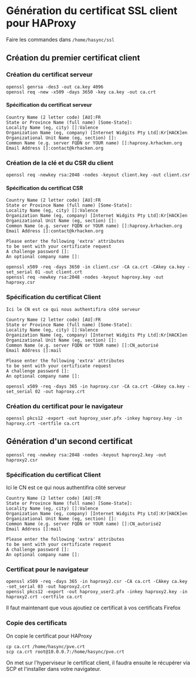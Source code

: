 # Génération du certificat SSL client pour HAProxy

Faire les commandes dans `/home/hasync/ssl`

## Création du premier certificat client
### Création du certificat serveur

```shell
openssl genrsa -des3 -out ca.key 4096
openssl req -new -x509 -days 3650 -key ca.key -out ca.crt
```

#### Spécification du certificat serveur

```
Country Name (2 letter code) [AU]:FR
State or Province Name (full name) [Some-State]:
Locality Name (eg, city) []:Valence
Organization Name (eg, company) [Internet Widgits Pty Ltd]:Kr[HACK]en
Organizational Unit Name (eg, section) []:
Common Name (e.g. server FQDN or YOUR name) []:haproxy.krhacken.org
Email Address []:contact@krhacken.org
```

### Création de la clé et du CSR du client

```shell
openssl req -newkey rsa:2048 -nodes -keyout client.key -out client.csr
```

#### Spécification du certificat CSR

```
Country Name (2 letter code) [AU]:FR
State or Province Name (full name) [Some-State]:
Locality Name (eg, city) []:Valence
Organization Name (eg, company) [Internet Widgits Pty Ltd]:Kr[HACK]en
Organizational Unit Name (eg, section) []:
Common Name (e.g. server FQDN or YOUR name) []:haproxy.krhacken.org
Email Address []:contact@krhacken.org

Please enter the following 'extra' attributes
to be sent with your certificate request
A challenge password []:
An optional company name []:
```

```shell
openssl x509 -req -days 3650 -in client.csr -CA ca.crt -CAkey ca.key -set_serial 01 -out client.crt
openssl req -newkey rsa:2048 -nodes -keyout haproxy.key -out haproxy.csr
```

### Spécification du certificat Client

```
Ici le CN est ce qui nous authentifira côté serveur

Country Name (2 letter code) [AU]:FR
State or Province Name (full name) [Some-State]:
Locality Name (eg, city) []:Valence
Organization Name (eg, company) [Internet Widgits Pty Ltd]:Kr[HACK]en
Organizational Unit Name (eg, section) []:
Common Name (e.g. server FQDN or YOUR name) []:CN_autorisé
Email Address []:mail

Please enter the following 'extra' attributes
to be sent with your certificate request
A challenge password []:
An optional company name []:
```

```shell
openssl x509 -req -days 365 -in haproxy.csr -CA ca.crt -CAkey ca.key -set_serial 02 -out haproxy.crt
```

### Création du certificat pour le navigateur
```shell
openssl pkcs12 -export -out haproxy_user.pfx -inkey haproxy.key -in haproxy.crt -certfile ca.crt
```


## Génération d'un second certificat
```shell
openssl req -newkey rsa:2048 -nodes -keyout haproxy2.key -out haproxy2.csr
```
### Spécification du certificat Client
Ici le CN est ce qui nous authentifira côté serveur

```
Country Name (2 letter code) [AU]:FR
State or Province Name (full name) [Some-State]:
Locality Name (eg, city) []:Valence
Organization Name (eg, company) [Internet Widgits Pty Ltd]:Kr[HACK]en
Organizational Unit Name (eg, section) []:
Common Name (e.g. server FQDN or YOUR name) []:CN_autorisé2
Email Address []:mail

Please enter the following 'extra' attributes
to be sent with your certificate request
A challenge password []:
An optional company name []:
```

### Certificat pour le navigateur

```shell
openssl x509 -req -days 365 -in haproxy2.csr -CA ca.crt -CAkey ca.key -set_serial 03 -out haproxy2.crt
openssl pkcs12 -export -out haproxy_user2.pfx -inkey haproxy2.key -in haproxy2.crt -certfile ca.crt
```

Il faut maintenant que vous ajoutiez ce certificat à vos certificats Firefox

### Copie des certificats
On copie le certificat pour HAProxy
```shell
cp ca.crt /home/hasync/pve.crt
scp ca.crt root@10.0.0.7:/home/hasync/pve.crt
```

On met sur l'hyperviseur le certificat client, il faudra ensuite le récupérer via SCP et l'installer dans votre navigateur.
